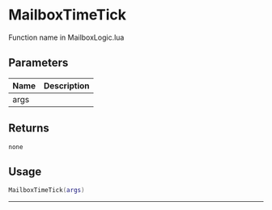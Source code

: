 # MailboxTimeTick

Function name in MailboxLogic.lua

## Parameters

| Name | Description |
| ---- | ----------- |
| args |             |

## Returns

`none`

## Usage

```lua
MailboxTimeTick(args)
```

---

